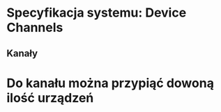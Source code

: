 # Specyfikacja systemu: Device Channels

## Kanały
# Do kanału można przypiąć dowoną ilość urządzeń
